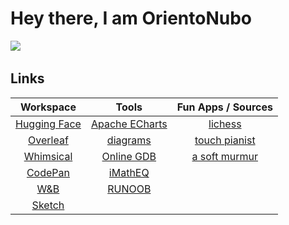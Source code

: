 <h1 align="left"> Hey there, I am OrientoNubo   </h1>

![](https://komarev.com/ghpvc/?username=OrientoNubo&style=flat-square) &nbsp;&nbsp; 



<h2>Links</h2>

| Workspace | Tools | Fun Apps / Sources |
| :----: | :----: | :----: |
| <a href="https://huggingface.co/SIyUU">Hugging Face</a> | <a href="https://echarts.apache.org/">Apache ECharts</a> | <a href="https://lichess.org/">lichess</a> |
| <a href="https://www.overleaf.com/">Overleaf</a> | <a href="https://app.diagrams.net/">diagrams</a> | <a href="http://touchpianist.com/">touch pianist</a> |
| <a href="https://whimsical.com/">Whimsical</a> |   <a href="https://www.onlinegdb.com/">Online GDB</a>    | <a href="https://asoftmurmur.com/">a soft murmur</a> |
| <a href="https://codepen.io/">CodePan</a> | <a href="http://www.imatheq.com/">iMathEQ</a> |  |
| <a href="https://wandb.ai/orientonubo">W&B</a> | <a href="https://www.runoob.com/">RUNOOB</a> |  |
| <a href="https://www.sketch.com/">Sketch</a> |                                                          |  |


